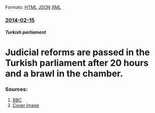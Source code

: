 
Formats: [HTML](/news/2014/02/15/judicial-reforms-are-passed-in-the-turkish-parliament-after-20-hours-and-a-brawl-in-the-chamber.html)  [JSON](/news/2014/02/15/judicial-reforms-are-passed-in-the-turkish-parliament-after-20-hours-and-a-brawl-in-the-chamber.json)  [XML](/news/2014/02/15/judicial-reforms-are-passed-in-the-turkish-parliament-after-20-hours-and-a-brawl-in-the-chamber.xml)  

### [2014-02-15](/news/2014/02/15/index.md)

##### Turkish parliament
# Judicial reforms are passed in the Turkish parliament after 20 hours and a brawl in the chamber. 




### Sources:

1. [BBC](http://www.bbc.co.uk/news/world-europe-26205515)
1. [Cover Image](http://ichef-1.bbci.co.uk/news/1024/media/images/73005000/jpg/_73005111_73005110.jpg)
